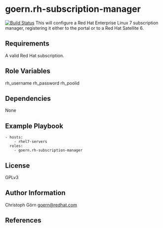 goern.rh-subscription-manager
=============================

[![Build Status](https://travis-ci.org/goern/ansible-rh-subscription-manager.svg?branch=master)](https://travis-ci.org/goern/ansible-rh-subscription-manager)
This will configure a Red Hat Enterprise Linux 7 subscription manager, registering
it either to the portal or to a Red Hat Satellite 6.


Requirements
------------
A valid Red Hat subscription.


Role Variables
--------------
rh_username
rh_password
rh_poolid


Dependencies
------------
None


Example Playbook
----------------
    - hosts:
        - rhel7-servers
      roles:
        - goern.rh-subscription-manager


License
-------
GPLv3


Author Information
------------------
Christoph Görn <goern@redhat.com>


References
----------
